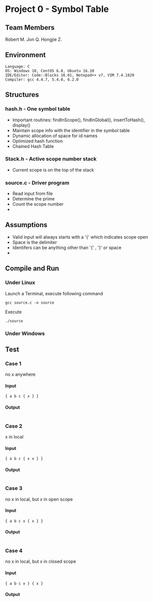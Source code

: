 # Project 0 - Symbol Table
## Team Members
Robert M.
Jon Q.
Hongjie Z.
## Environment
```
Language: C
OS: Windows 10, CentOS 6.8, Ubuntu 16.10
IDE/Editor: Code::Blocks 16.01, Notepad++ v7, VIM 7.4.1829
Compiler: gcc 4.4.7, 5.4.0, 6.2.0
```
## Structures
### hash.h - One symbol table
* Important routines: findInScope(), findInGlobal(), insertToHash(), display()
* Maintain scope info with the identifier in the symbol table
* Dynamic allocation of space for id names
* Optimized hash function
* Chained Hash Table
### Stack.h - Active scope number stack
* Current scope is on the top of the stack 
### source.c - Driver program
* Read input from file
* Determine the prime
* Count the scope number
*
## Assumptions
* Valid input will always starts with a '{' which indicates scope open
* Space is the delimiter
* Identifers can be anything other than '{' , '}' or space
* 

## Compile and Run
### Under Linux
Launch a Terminal, execute following command
```
gcc source.c -o source
```
Execute
```
./source
```
### Under Windows
## Test
### Case 1
no x anywhere
#### Input
```
{ a b c { x } }
```
#### Output
```

```
### Case 2
x in local
#### Input
```
{ a b c { x x } }
```
#### Output
```

```
### Case 3
no x in local, but x in open scope
#### Input
```
{ a b c x { x } }
```
#### Output
```

```
### Case 4
no x in local, but x in closed scope
#### Input
```
{ a b c x } { x }
```
#### Output
```

```